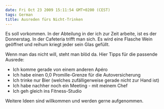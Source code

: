 ```yaml
---
date: Fri Oct 23 2009 15:11:54 GMT+0200 (CEST)
tags: German
title: Ausreden fürs Nicht-Trinken
---
```



Es soll vorkommen. In der Abteilung in der ich zur Zeit arbeite, ist es
der Donnerstag. In der Cafeteria trifft man sich. Es wird eine Flasche
Wein geöffnet und reihum kriegt jeder sein Glas gefüllt.

Wenn man das nicht will, steht man blöd da. Hier Tipps für die passende
Ausrede:

-   Ich komme gerade von einem anderen Apéro
-   Ich habe einen 0,0 Promille-Grenze für die Autoversicherung
-   Ich trinke nur Bier (welches zufälligerweise gerade nicht zur Hand
    ist)
-   Ich habe nachher noch ein Meeting - mit meinem Chef
-   Ich geh gleich ins Fitness-Studio

Weitere Ideen sind willkommen und werden gerne aufgenommen.

